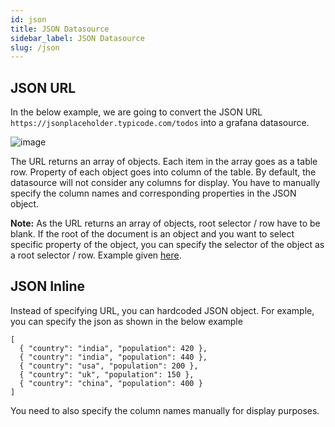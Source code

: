 ```yaml
---
id: json
title: JSON Datasource
sidebar_label: JSON Datasource
slug: /json
---
```


## JSON URL

In the below example, we are going to convert the JSON URL `https://jsonplaceholder.typicode.com/todos` into a grafana datasource.

![image](https://user-images.githubusercontent.com/153843/92381992-bf020d00-f103-11ea-936d-94f903faa5e6.png)

The URL returns an array of objects. Each item in the array goes as a table row. Property of each object goes into column of the table. By default, the datasource will not consider any columns for display. You have to manually specify the column names and corresponding properties in the JSON object.

**Note:** As the URL returns an array of objects, root selector / row have to be blank. If the root of the document is an object and you want to select specific property of the object, you can specify the selector of the object as a root selector / row. Example given [here](https://github.com/yesoreyeram/grafana-infinity-datasource/issues/1#issue-694996991).

## JSON Inline

Instead of specifying URL, you can hardcoded JSON object. For example, you can specify the json as shown in the below example

```
[
  { "country": "india", "population": 420 },
  { "country": "india", "population": 440 },
  { "country": "usa", "population": 200 },
  { "country": "uk", "population": 150 },
  { "country": "china", "population": 400 }
]
```

You need to also specify the column names manually for display purposes. 
